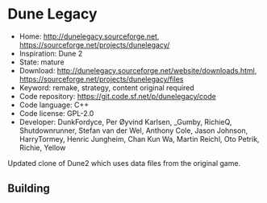 # Dune Legacy

- Home: http://dunelegacy.sourceforge.net, https://sourceforge.net/projects/dunelegacy/
- Inspiration: Dune 2
- State: mature
- Download: http://dunelegacy.sourceforge.net/website/downloads.html, https://sourceforge.net/projects/dunelegacy/files
- Keyword: remake, strategy, content original required
- Code repository: https://git.code.sf.net/p/dunelegacy/code
- Code language: C++
- Code license: GPL-2.0
- Developer: DunkFordyce, Per Øyvind Karlsen, _Gumby, RichieQ, Shutdownrunner, Stefan van der Wel, Anthony Cole, Jason Johnson, HarryTormey, Henric Jungheim, Chan Kun Wa, Martin Reichl, Oto Petrik, Richie, Yellow

Updated clone of Dune2 which uses data files from the original game.

## Building
